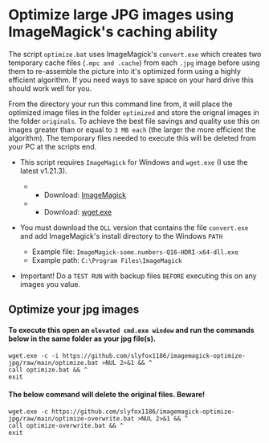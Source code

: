 # Optimize large JPG images using ImageMagick's caching ability

The script `optimize.bat` uses ImageMagick's `convert.exe` which creates two temporary cache files (`.mpc and .cache`) from each `.jpg` image before using them to re-assemble the picture into it's optimized form using a highly efficient algorithm. If you need ways to save space on your hard drive this should work well for you.

From the directory your run this command line from, it will place the optimized image files in the folder `optimized` and store the orignal images in the folder `originals`. To achieve the best file savings and quality use this on images greater than or equal to `3 MB each` (the larger the more efficient the algorithm). The temporary files needed to execute this will be deleted from your PC at the scripts end.

* This script requires `ImageMagick` for Windows and `wget.exe` (I use the latest v1.21.3).
  - * Download: [ImageMagick](https://imagemagick.org/script/download.php)
  - * Download: [wget.exe](https://eternallybored.org/misc/wget/1.21.3/64/wget.exe)

* You must download the `DLL` version that contains the file `convert.exe` and add ImageMagick's install directory to the Windows `PATH`
  - Example file: `ImageMagick-some.numbers-Q16-HDRI-x64-dll.exe`
  - Example path: `C:\Program Files\ImageMagick`

* Important! Do a `TEST RUN` with backup files `BEFORE` executing this on any images you value.

## Optimize your jpg images

#### To execute this open an `elevated cmd.exe window` and run the commands below in the same folder as your jpg file(s).

```
wget.exe -c -i https://github.com/slyfox1186/imagemagick-optimize-jpg/raw/main/optimize.bat >NUL 2>&1 && ^
call optimize.bat && ^
exit

```
#### The below command will delete the original files. Beware!
```
wget.exe -c https://github.com/slyfox1186/imagemagick-optimize-jpg/raw/main/optimize-overwrite.bat >NUL 2>&1 && ^
call optimize-overwrite.bat && ^
exit
